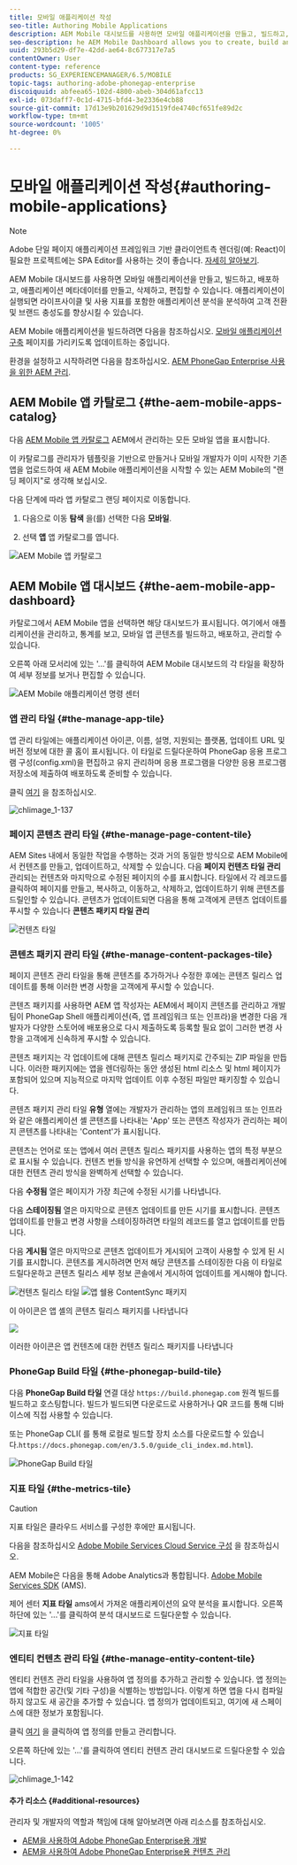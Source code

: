 ```yaml
---
title: 모바일 애플리케이션 작성
seo-title: Authoring Mobile Applications
description: AEM Mobile 대시보드를 사용하면 모바일 애플리케이션을 만들고, 빌드하고, 배포하고, 애플리케이션 메타데이터를 만들고, 삭제하고, 편집할 수 있습니다. 자세한 내용은 이 페이지를 참조하십시오.
seo-description: he AEM Mobile Dashboard allows you to create, build and deploy your mobile application, create, delete and edit application metadata. Follow this page to learn more.
uuid: 293b5d29-df7e-42dd-ae64-8c677317e7a5
contentOwner: User
content-type: reference
products: SG_EXPERIENCEMANAGER/6.5/MOBILE
topic-tags: authoring-adobe-phonegap-enterprise
discoiquuid: abfeea65-102d-4800-abeb-304d61afcc13
exl-id: 073daff7-0c1d-4715-bfd4-3e2336e4cb88
source-git-commit: 17d13e9b201629d9d1519fde4740cf651fe89d2c
workflow-type: tm+mt
source-wordcount: '1005'
ht-degree: 0%

---
```


# 모바일 애플리케이션 작성{#authoring-mobile-applications}

>[!NOTE]
>
>Adobe 단일 페이지 애플리케이션 프레임워크 기반 클라이언트측 렌더링(예: React)이 필요한 프로젝트에는 SPA Editor를 사용하는 것이 좋습니다. [자세히 알아보기](/help/sites-developing/spa-overview.md).

AEM Mobile 대시보드를 사용하면 모바일 애플리케이션을 만들고, 빌드하고, 배포하고, 애플리케이션 메타데이터를 만들고, 삭제하고, 편집할 수 있습니다. 애플리케이션이 실행되면 라이프사이클 및 사용 지표를 포함한 애플리케이션 분석을 분석하여 고객 전환 및 브랜드 충성도를 향상시킬 수 있습니다.

AEM Mobile 애플리케이션을 빌드하려면 다음을 참조하십시오. [모바일 애플리케이션 구축](/help/mobile/building-app-mobile-phonegap.md) 페이지를 가리키도록 업데이트하는 중입니다.

환경을 설정하고 시작하려면 다음을 참조하십시오. [AEM PhoneGap Enterprise 사용을 위한 AEM 관리](/help/mobile/administer-phonegap.md).

## AEM Mobile 앱 카탈로그 {#the-aem-mobile-apps-catalog}

다음 [AEM Mobile 앱 카탈로그](http://localhost:4502/aem/apps.html/content/phonegap) AEM에서 관리하는 모든 모바일 앱을 표시합니다.

이 카탈로그를 관리자가 템플릿을 기반으로 만들거나 모바일 개발자가 이미 시작한 기존 앱을 업로드하여 새 AEM Mobile 애플리케이션을 시작할 수 있는 AEM Mobile의 &quot;랜딩 페이지&quot;로 생각해 보십시오.

다음 단계에 따라 앱 카탈로그 랜딩 페이지로 이동합니다.

1. 다음으로 이동 **탐색** 을(를) 선택한 다음 **모바일**.

1. 선택 **앱** 앱 카탈로그를 엽니다.

![AEM Mobile 앱 카탈로그](assets/chlimage_1-135.png)

## AEM Mobile 앱 대시보드 {#the-aem-mobile-app-dashboard}

카탈로그에서 AEM Mobile 앱을 선택하면 해당 대시보드가 표시됩니다. 여기에서 애플리케이션을 관리하고, 통계를 보고, 모바일 앱 콘텐츠를 빌드하고, 배포하고, 관리할 수 있습니다.

오른쪽 아래 모서리에 있는 &#39;...&#39;를 클릭하여 AEM Mobile 대시보드의 각 타일을 확장하여 세부 정보를 보거나 편집할 수 있습니다.

![AEM Mobile 애플리케이션 명령 센터](assets/chlimage_1-136.png)

### 앱 관리 타일 {#the-manage-app-tile}

앱 관리 타일에는 애플리케이션 아이콘, 이름, 설명, 지원되는 플랫폼, 업데이트 URL 및 버전 정보에 대한 콜 홈이 표시됩니다. 이 타일로 드릴다운하여 PhoneGap 응용 프로그램 구성(config.xml)을 편집하고 유지 관리하며 응용 프로그램을 다양한 응용 프로그램 저장소에 제출하여 배포하도록 준비할 수 있습니다.

클릭 [여기](/help/mobile/phonegap-app-details-tile.md) 을 참조하십시오.

![chlimage_1-137](assets/chlimage_1-137.png)

### 페이지 콘텐츠 관리 타일 {#the-manage-page-content-tile}

AEM Sites 내에서 동일한 작업을 수행하는 것과 거의 동일한 방식으로 AEM Mobile에서 컨텐츠를 만들고, 업데이트하고, 삭제할 수 있습니다. 다음 **페이지 컨텐츠 타일 관리** 관리되는 컨텐츠와 마지막으로 수정된 페이지의 수를 표시합니다. 타일에서 각 레코드를 클릭하여 페이지를 만들고, 복사하고, 이동하고, 삭제하고, 업데이트하기 위해 콘텐츠를 드릴인할 수 있습니다. 콘텐츠가 업데이트되면 다음을 통해 고객에게 콘텐츠 업데이트를 푸시할 수 있습니다 **콘텐츠 패키지 타일 관리**

![컨텐츠 타일](assets/chlimage_1-138.png)

### 콘텐츠 패키지 관리 타일 {#the-manage-content-packages-tile}

페이지 콘텐츠 관리 타일을 통해 콘텐츠를 추가하거나 수정한 후에는 콘텐츠 릴리스 업데이트를 통해 이러한 변경 사항을 고객에게 푸시할 수 있습니다.

콘텐츠 패키지를 사용하면 AEM 앱 작성자는 AEM에서 페이지 콘텐츠를 관리하고 개발 팀이 PhoneGap Shell 애플리케이션(즉, 앱 프레임워크 또는 인프라)을 변경한 다음 개발자가 다양한 스토어에 배포용으로 다시 제출하도록 등록할 필요 없이 그러한 변경 사항을 고객에게 신속하게 푸시할 수 있습니다.

콘텐츠 패키지는 각 업데이트에 대해 콘텐츠 릴리스 패키지로 간주되는 ZIP 파일을 만듭니다. 이러한 패키지에는 앱을 렌더링하는 동안 생성된 html 리소스 및 html 페이지가 포함되어 있으며 지능적으로 마지막 업데이트 이후 수정된 파일만 패키징할 수 있습니다.

콘텐츠 패키지 관리 타일 **유형** 열에는 개발자가 관리하는 앱의 프레임워크 또는 인프라와 같은 애플리케이션 셸 콘텐츠를 나타내는 &#39;App&#39; 또는 콘텐츠 작성자가 관리하는 페이지 콘텐츠를 나타내는 &#39;Content&#39;가 표시됩니다.

콘텐츠는 언어로 또는 앱에서 여러 콘텐츠 릴리스 패키지를 사용하는 앱의 특정 부분으로 표시될 수 있습니다. 컨텐츠 번들 방식을 유연하게 선택할 수 있으며, 애플리케이션에 대한 컨텐츠 관리 방식을 완벽하게 선택할 수 있습니다.

다음 **수정됨** 열은 페이지가 가장 최근에 수정된 시기를 나타냅니다.

다음 **스테이징됨** 열은 마지막으로 콘텐츠 업데이트를 만든 시기를 표시합니다. 콘텐츠 업데이트를 만들고 변경 사항을 스테이징하려면 타일의 레코드를 열고 업데이트를 만듭니다.

다음 **게시됨** 열은 마지막으로 콘텐츠 업데이트가 게시되어 고객이 사용할 수 있게 된 시기를 표시합니다. 콘텐츠를 게시하려면 먼저 해당 콘텐츠를 스테이징한 다음 이 타일로 드릴다운하고 콘텐츠 릴리스 세부 정보 콘솔에서 게시하여 업데이트를 게시해야 합니다.

![컨텐츠 릴리스 타일](assets/chlimage_1-139.png) ![앱 쉘용 ContentSync 패키지](do-not-localize/chlimage_1-5.png)

이 아이콘은 앱 셸의 콘텐츠 릴리스 패키지를 나타냅니다

![](do-not-localize/chlimage_1-6.png)

이러한 아이콘은 앱 컨텐츠에 대한 컨텐츠 릴리스 패키지를 나타냅니다

### PhoneGap Build 타일 {#the-phonegap-build-tile}

다음 **PhoneGap Build 타일** 연결 대상 `https://build.phonegap.com` 원격 빌드를 빌드하고 호스팅합니다. 빌드가 빌드되면 다운로드로 사용하거나 QR 코드를 통해 디바이스에 직접 사용할 수 있습니다.

또는 PhoneGap CLI( 를 통해 로컬로 빌드할 장치 소스를 다운로드할 수 있습니다.`https://docs.phonegap.com/en/3.5.0/guide_cli_index.md.html`).

![PhoneGap Build 타일](assets/chlimage_1-140.png)

### 지표 타일 {#the-metrics-tile}

>[!CAUTION]
>
>지표 타일은 클라우드 서비스를 구성한 후에만 표시됩니다.
>
>다음을 참조하십시오 [Adobe Mobile Services Cloud Service 구성](/help/mobile/configure-adobe-mobile-cloud-service.md) 을 참조하십시오.

AEM Mobile은 다음을 통해 Adobe Analytics과 통합됩니다. [Adobe Mobile Services SDK](https://experienceleague.adobe.com/docs/mobile.html?lang=en) (AMS).

제어 센터 **지표 타일** ams에서 가져온 애플리케이션의 요약 분석을 표시합니다. 오른쪽 하단에 있는 &#39;...&#39;를 클릭하여 분석 대시보드로 드릴다운할 수 있습니다.

![지표 타일](assets/chlimage_1-141.png)

### 엔티티 컨텐츠 관리 타일 {#the-manage-entity-content-tile}

엔티티 컨텐츠 관리 타일을 사용하여 앱 정의를 추가하고 관리할 수 있습니다. 앱 정의는 앱에 적합한 공간(및 기타 구성)을 식별하는 방법입니다. 이렇게 하면 앱을 다시 컴파일하지 않고도 새 공간을 추가할 수 있습니다. 앱 정의가 업데이트되고, 여기에 새 스페이스에 대한 정보가 포함됩니다.

클릭 [여기](/help/mobile/phonegap-app-definitions.md) 을 클릭하여 앱 정의를 만들고 관리합니다.

오른쪽 하단에 있는 &#39;...&#39;를 클릭하여 엔티티 컨텐츠 관리 대시보드로 드릴다운할 수 있습니다.

![chlimage_1-142](assets/chlimage_1-142.png)

#### 추가 리소스 {#additional-resources}

관리자 및 개발자의 역할과 책임에 대해 알아보려면 아래 리소스를 참조하십시오.

* [AEM을 사용하여 Adobe PhoneGap Enterprise용 개발](/help/mobile/developing-in-phonegap.md)
* [AEM을 사용하여 Adobe PhoneGap Enterprise용 컨텐츠 관리](/help/mobile/administer-phonegap.md)
